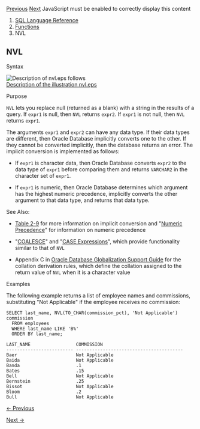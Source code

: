 [Previous](NUMTOYMINTERVAL.md) [Next](NVL2.md) JavaScript must be enabled
to correctly display this content

  1. [SQL Language Reference ](index.md)
  2. [Functions](Functions.md)
  3. NVL 

## NVL

Syntax

![Description of nvl.eps
follows](https://docs.oracle.com/en/database/oracle/oracle-database/23/sqlrf/img/nvl.gif)  
[Description of the illustration nvl.eps](img_text/nvl.md)

Purpose

`NVL` lets you replace null (returned as a blank) with a string in the results
of a query. If `expr1` is null, then `NVL` returns `expr2`. If `expr1` is not
null, then `NVL` returns `expr1`.

The arguments `expr1` and `expr2` can have any data type. If their data types
are different, then Oracle Database implicitly converts one to the other. If
they cannot be converted implicitly, then the database returns an error. The
implicit conversion is implemented as follows:

  * If `expr1` is character data, then Oracle Database converts `expr2` to the data type of `expr1` before comparing them and returns `VARCHAR2` in the character set of `expr1`. 

  * If `expr1` is numeric, then Oracle Database determines which argument has the highest numeric precedence, implicitly converts the other argument to that data type, and returns that data type. 

See Also:

  * [Table 2-9](Data-Type-Comparison-Rules.md#GUID-98BE3A78-6E33-4181-B5CB-D96FD9DC1694__G195937 "An X in a cell indicates implicit conversion of the data types") for more information on implicit conversion and "[Numeric Precedence](Data-Types.md#GUID-4C0B65DB-E751-4957-A1ED-5044BAFA7812)" for information on numeric precedence 

  * "[COALESCE](COALESCE.md#GUID-3F9007A7-C0CA-4707-9CBA-1DBF2CDE0C87)" and "[CASE Expressions](CASE-Expressions.md#GUID-CA29B333-572B-4E1D-BA64-851FABDBAE96)", which provide functionality similar to that of `NVL`

  * Appendix C in [Oracle Database Globalization Support Guide](/pls/topic/lookup?ctx=en/database/oracle/oracle-database/23/sqlrf&id=NLSPG-GUID-AFCE41ED-775B-4A00-AF38-C436776AE0C5) for the collation derivation rules, which define the collation assigned to the return value of `NVL` when it is a character value 

Examples

The following example returns a list of employee names and commissions,
substituting "Not Applicable" if the employee receives no commission:

    
    
    SELECT last_name, NVL(TO_CHAR(commission_pct), 'Not Applicable') commission
      FROM employees
      WHERE last_name LIKE 'B%'
      ORDER BY last_name;
     
    LAST_NAME                 COMMISSION
    ------------------------- ----------------------------------------
    Baer                      Not Applicable
    Baida                     Not Applicable
    Banda                     .1
    Bates                     .15
    Bell                      Not Applicable
    Bernstein                 .25
    Bissot                    Not Applicable
    Bloom                     .2
    Bull                      Not Applicable


[← Previous](NUMTOYMINTERVAL.md)

[Next →](NVL2.md)
